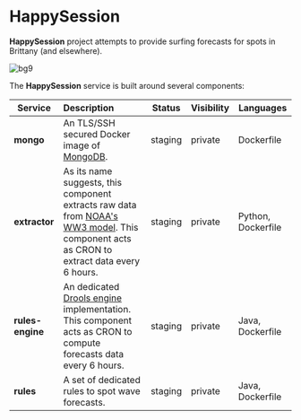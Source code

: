 # HappySession

**HappySession** project attempts to provide surfing forecasts for spots in Brittany (and elsewhere).  

![bg9](https://github.com/user-attachments/assets/011d1a5a-71bd-41f4-b326-df7873223fdf)

The **HappySession** service is built around several components:  

| Service | Description | Status | Visibility | Languages |
|---------|:------------|--------|------------|-----------|
| **mongo** | An TLS/SSH secured Docker image of [MongoDB](https://www.mongodb.com). | staging | private | Dockerfile |
| **extractor** | As its name suggests, this component extracts raw data from [NOAA's WW3 model](https://polar.ncep.noaa.gov/waves/wavewatch/).  This component acts as CRON to extract data every 6 hours. | staging | private | Python, Dockerfile |
| **rules-engine** | An dedicated [Drools engine](https://www.drools.org) implementation.  This component acts as CRON to compute forecasts data every 6 hours.| staging | private | Java, Dockerfile |
| **rules** | A set of dedicated rules to spot wave forecasts. | staging | private | Java, Dockerfile |
